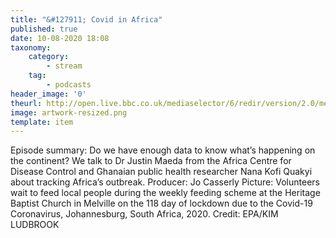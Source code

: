 ```yaml
---
title: "&#127911; Covid in Africa"
published: true
date: 10-08-2020 18:08
taxonomy:
    category:
        - stream
    tag:
        - podcasts
header_image: '0'
theurl: http://open.live.bbc.co.uk/mediaselector/6/redir/version/2.0/mediaset/audio-nondrm-download/proto/http/vpid/p08mdxhp.mp3
image: artwork-resized.png
template: item
--- 
```

Episode summary: Do we have enough data to know what’s happening on the continent? We talk to Dr Justin Maeda from the Africa Centre for Disease Control and Ghanaian public health researcher Nana Kofi Quakyi about tracking Africa’s outbreak. Producer: Jo Casserly Picture: Volunteers wait to feed local people during the weekly feeding scheme at the Heritage Baptist Church in Melville on the 118 day of lockdown due to the Covid-19 Coronavirus, Johannesburg, South Africa, 2020. Credit: EPA/KIM LUDBROOK
